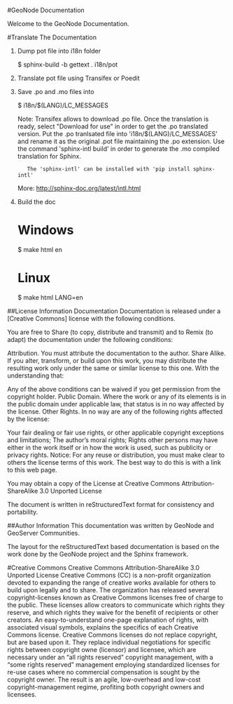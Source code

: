 #GeoNode Documentation

Welcome to the GeoNode Documentation.

#Translate The Documentation
1. Dump pot file into i18n folder

    $ sphinx-build -b gettext . i18n/pot
  
2. Translate pot file using Transifex or Poedit

3. Save .po and .mo files into
    
    $ i18n/$(LANG)/LC_MESSAGES
    
    Note: Transifex allows to download .po file. Once the translation is ready, select "Download for use" in order to get the .po translated version.
          Put the .po tranlsated file into 'i18n/$(LANG)/LC_MESSAGES' and rename it as the original .pot file maintaining the .po extension.
          Use the command 'sphinx-intl build' in order to generate the .mo compiled translation for Sphinx.
          
          The 'sphinx-intl' can be installed with 'pip install sphinx-intl'
    
    More: http://sphinx-doc.org/latest/intl.html
    
4. Build the doc

    # Windows
    $ make html en
    
    # Linux
    $ make html LANG=en

##License Information
Documentation
Documentation is released under a [Creative Commons] license with the following conditions.

You are free to Share (to copy, distribute and transmit) and to Remix (to adapt) the documentation under the following conditions:

Attribution. You must attribute the documentation to the author.
Share Alike. If you alter, transform, or build upon this work, you may distribute the resulting work only under the same or similar license to this one.
With the understanding that:

Any of the above conditions can be waived if you get permission from the copyright holder.
Public Domain. Where the work or any of its elements is in the public domain under applicable law, that status is in no way affected by the license.
Other Rights. In no way are any of the following rights affected by the license:

Your fair dealing or fair use rights, or other applicable copyright exceptions and limitations;
The author’s moral rights;
Rights other persons may have either in the work itself or in how the work is used, such as publicity or privacy rights.
Notice: For any reuse or distribution, you must make clear to others the license terms of this work. The best way to do this is with a link to this web page.

You may obtain a copy of the License at Creative Commons Attribution-ShareAlike 3.0 Unported License

The document is written in reStructuredText format for consistency and portability.

##Author Information
This documentation was written by GeoNode and GeoServer Communities.

The layout for the reStructuredText based documentation is based on the work done by the GeoNode project and the Sphinx framework.

#Creative Commons
Creative Commons Attribution-ShareAlike 3.0 Unported License Creative Commons (CC) is a non-profit organization devoted to expanding the range of creative works available for others to build upon legally and to share. The organization has released several copyright-licenses known as Creative Commons licenses free of charge to the public. These licenses allow creators to communicate which rights they reserve, and which rights they waive for the benefit of recipients or other creators. An easy-to-understand one-page explanation of rights, with associated visual symbols, explains the specifics of each Creative Commons license. Creative Commons licenses do not replace copyright, but are based upon it. They replace individual negotiations for specific rights between copyright owne (licensor) and licensee, which are necessary under an “all rights reserved” copyright management, with a “some rights reserved” management employing standardized licenses for re-use cases where no commercial compensation is sought by the copyright owner. The result is an agile, low-overhead and low-cost copyright-management regime, profiting both copyright owners and licensees.

